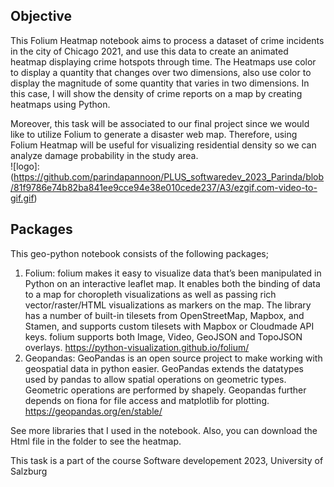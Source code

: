 ## Objective
This Folium Heatmap notebook aims to process a dataset of crime incidents in the city of Chicago 2021, and use this data to create an animated heatmap displaying crime hotspots through time.
The Heatmaps use color to display a quantity that changes over two dimensions, also use color to display the magnitude of some quantity that varies in two dimensions.
In this case, I will show the density of crime reports on a map by creating heatmaps using Python.

Moreover, this task will be associated to our final project since we would like to utilize Folium to generate a disaster web map. Therefore, using Folium Heatmap will be useful for visualizing residential density so we can analyze damage probability in the study area.     
![logo]: (https://github.com/parindapannoon/PLUS_softwaredev_2023_Parinda/blob/81f9786e74b82ba841ee9cce94e38e010cede237/A3/ezgif.com-video-to-gif.gif)
## Packages
This geo-python notebook consists of the following packages;
1. Folium: folium makes it easy to visualize data that’s been manipulated in Python on an interactive leaflet map. It enables both the binding of data to a map for choropleth visualizations as well as passing rich vector/raster/HTML visualizations as markers on the map.  The library has a number of built-in tilesets from OpenStreetMap, Mapbox, and Stamen, and supports custom tilesets with Mapbox or Cloudmade API keys. folium supports both Image, Video, GeoJSON and TopoJSON overlays. https://python-visualization.github.io/folium/
2. Geopandas: GeoPandas is an open source project to make working with geospatial data in python easier. GeoPandas extends the datatypes used by pandas to allow spatial operations on geometric types. Geometric operations are performed by shapely. Geopandas further depends on fiona for file access and matplotlib for plotting. https://geopandas.org/en/stable/

See more libraries that I used in the notebook. Also, you can download the Html file in the folder to see the heatmap.

This task is a part of the course Software developement 2023, University of Salzburg
